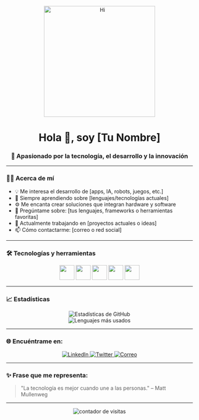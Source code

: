 <!-- Encabezado con animación (puedes cambiar el GIF) -->
<p align="center">
  <img src="https://media.giphy.com/media/qgQUggAC3Pfv687qPC/giphy.gif" width="300" alt="Hi">
</p>

<h1 align="center">Hola 👋, soy [Tu Nombre]</h1>
<h3 align="center">🚀 Apasionado por la tecnología, el desarrollo y la innovación</h3>

---

### 👨‍💻 Acerca de mí

- 💡 Me interesa el desarrollo de [apps, IA, robots, juegos, etc.]
- 🧠 Siempre aprendiendo sobre [lenguajes/tecnologías actuales]
- ⚙️ Me encanta crear soluciones que integran hardware y software
- 💬 Pregúntame sobre: [tus lenguajes, frameworks o herramientas favoritas]
- 🌱 Actualmente trabajando en [proyectos actuales o ideas]
- 📫 Cómo contactarme: [correo o red social]

---

### 🛠️ Tecnologías y herramientas

<div align="center">
  <img src="https://cdn.jsdelivr.net/gh/devicons/devicon/icons/python/python-original.svg" width="40"/>
  <img src="https://cdn.jsdelivr.net/gh/devicons/devicon/icons/javascript/javascript-original.svg" width="40"/>
  <img src="https://cdn.jsdelivr.net/gh/devicons/devicon/icons/arduino/arduino-original.svg" width="40"/>
  <img src="https://cdn.jsdelivr.net/gh/devicons/devicon/icons/linux/linux-original.svg" width="40"/>
  <img src="https://cdn.jsdelivr.net/gh/devicons/devicon/icons/github/github-original.svg" width="40"/>
  <!-- Agrega o elimina los que quieras -->
</div>

---

### 📈 Estadísticas

<div align="center">
  <img src="https://github-readme-stats.vercel.app/api?username=OswCat&show_icons=true&theme=tokyonight" alt="Estadísticas de GitHub"/>
  <br>
  <img src="https://github-readme-stats.vercel.app/api/top-langs/?username=OswCat&layout=compact&theme=tokyonight" alt="Lenguajes más usados"/>
</div>

---

### 🌐 Encuéntrame en:

<p align="center">
  <a href="https://linkedin.com/in/tu-linkedin" target="_blank">
    <img src="https://img.shields.io/badge/LinkedIn-%230077B5.svg?&style=for-the-badge&logo=linkedin&logoColor=white" alt="LinkedIn"/>
  </a>
  <a href="https://twitter.com/tu-twitter" target="_blank">
    <img src="https://img.shields.io/badge/Twitter-%231DA1F2.svg?&style=for-the-badge&logo=twitter&logoColor=white" alt="Twitter"/>
  </a>
  <a href="mailto:tu-correo@example.com">
    <img src="https://img.shields.io/badge/Email-D14836?style=for-the-badge&logo=gmail&logoColor=white" alt="Correo"/>
  </a>
</p>

---

### ✨ Frase que me representa:

> "La tecnología es mejor cuando une a las personas." – Matt Mullenweg

---

<p align="center">
  <img src="https://komarev.com/ghpvc/?username=OswCat&label=Visitas&color=blue&style=flat" alt="contador de visitas"/>
</p>
